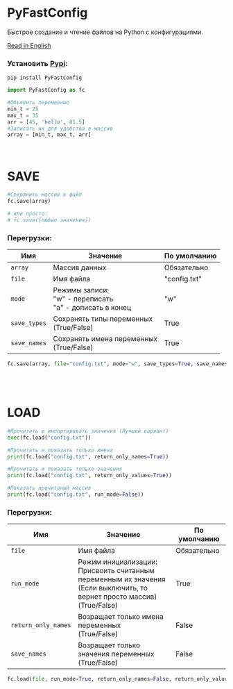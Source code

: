 # PyFastConfig
Быстрое создание и чтение файлов на Python с конфигурациями.

<a href="README.md">Read in English</a>

### Установить <a href="https://pypi.org/project/PyFastConfig/">Pypi</a>:
```
pip install PyFastConfig
```

```Python
import PyFastConfig as fc

#Объявить переменные
min_t = 25
max_t = 35
arr = [45, 'hello', 81.5]
#Записать их для удобства в массив
array = [min_t, max_t, arr]
```
</br>

# SAVE
```Python
#Сохранить массив в файл
fc.save(array)

# или просто:
# fc.save([любые значения])
```

### Перегрузки: </br>

<table>
  <thead>
  <tr>       <th align="center">Имя</th>       <th align="center">Значение</th>       <th align="center">По умолчанию</th></tr>
  </thead>
  
  <tr><td>   <code>array</code></td>           <td>Массив данных</td>                                                    <td>Обязательно</td></tr>
  <tr><td>   <code>file</code></td>            <td>Имя файла</td>                                                        <td>"config.txt"</td></tr>
  <tr><td>   <code>mode</code></td>            <td>Режимы записи:<br/>"w" - переписать<br/>"a" - дописать в конец</td>   <td>"w"</td></tr>
  <tr><td>   <code>save_types</code></td>      <td>Сохранять типы переменных<br/>(True/False)</td>                       <td>True</td></tr>
  <tr><td>   <code>save_names</code></td>      <td>Сохранять имена переменных<br/>(True/False)</td>                      <td>True</td></tr>
</table>

```Python
fc.save(array, file="config.txt", mode="w", save_types=True, save_names=True)
```

</br></br>

# LOAD
```Python
#Прочитать и импортировать значения (Лучший вариант)
exec(fc.load("config.txt"))

#Прочитать и показать только имена
print(fc.load("config.txt", return_only_names=True))

#Прочитать и показать только значения
print(fc.load("config.txt", return_only_values=True))

#Показать прочитаный массив
print(fc.load("config.txt", run_mode=False))
```

### Перегрузки: </br>

<table>
  <thead>
  <tr>       <th align="center">Имя</th>             <th align="center">Значение</th>                                      <th align="center">По умолчанию</th></tr>
  </thead>
  
  <tr><td>   <code>file</code></td>                  <td>Имя файла</td>                                                    <td>Обязательно</td></tr>
  <tr><td>   <code>run_mode</code></td>              <td>Режим инициализации:<br/>Присвоить считанным переменным их значения<br/>(Если выключить, то вернет просто массив)<br/>(True/False)</td>   <td>True</td></tr>
  <tr><td>   <code>return_only_names</code></td>     <td>Возращает только имена переменных<br/>(True/False)</td>           <td>False</td></tr>
  <tr><td>   <code>save_names</code></td>            <td>Возращает только значения переменных<br/>(True/False)</td>        <td>False</td></tr>
</table>


```Python
fc.load(file, run_mode=True, return_only_names=False, return_only_values=False)
```

